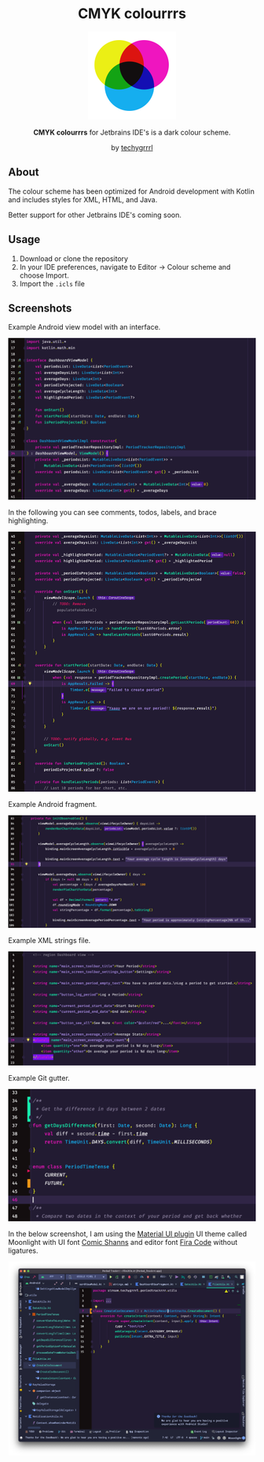 <h1 align="center">CMYK colourrrs</h1>

<p align="center">
  <img src="cmyk-logo.png" width="180" style="display: inline-block; width: 180px" />
</p>

<p align="center">
  <strong>CMYK colourrrs</strong> for Jetbrains IDE's is a dark colour scheme.
</p>
<p align="center">
  by <a href="https://techygrrrl.stream">techygrrrl</a>
</p>


## About

The colour scheme has been optimized for Android development with Kotlin and includes styles for XML, HTML, and Java.

Better support for other Jetbrains IDE's coming soon.


## Usage

1. Download or clone the repository
2. In your IDE preferences, navigate to Editor &rarr; Colour scheme and choose Import.
3. Import the `.icls` file


## Screenshots

Example Android view model with an interface.

![](screenshots/kotlin-01.png)

In the following you can see comments, todos, labels, and brace highlighting.

![](screenshots/kotlin-02.png)

Example Android fragment.

![](screenshots/kotlin-03.png)

Example XML strings file.

![](screenshots/xml-01.png)

Example Git gutter.

![](screenshots/git-gutter-01.png)


In the below screenshot, I am using the [Material UI plugin](https://plugins.jetbrains.com/plugin/8006-material-theme-ui) UI theme called Moonlight with UI font [Comic Shanns](https://github.com/shannpersand/comic-shanns) and editor font [Fira Code](https://github.com/tonsky/FiraCode) without ligatures.

![](screenshots/kotlin-04-editor-material-moonlight.png)
